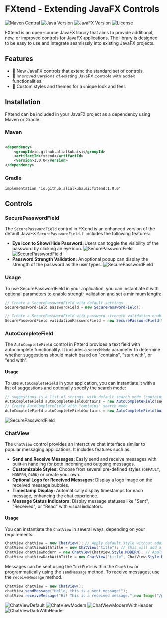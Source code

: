 # FXtend - Extending JavaFX Controls

[![Maven Central](https://img.shields.io/maven-central/v/io.github.alialkubaisi/fxtend.svg?label=Maven%20Central)](https://central.sonatype.com/artifact/io.github.alialkubaisi/fxtend/1.0.0)
![Java Version](https://img.shields.io/badge/Java-%3E%3D%2017-blue)
![JavaFX Version](https://img.shields.io/badge/JavaFX-%2022-blue)
![License](https://img.shields.io/badge/License-Apache%202.0-green)

FXtend is an open-source JavaFX library that aims to provide additional, new, or improved controls for JavaFX
applications. The library is designed to be easy to use and integrate seamlessly into existing JavaFX projects.

## Features

- 🚀 New JavaFX controls that extend the standard set of controls.
- 🔄 Improved versions of existing JavaFX controls with added functionalities.
- 🎨 Custom styles and themes for a unique look and feel.

## Installation

FXtend can be included in your JavaFX project as a dependency using Maven or Gradle.

### Maven

```xml

<dependency>
    <groupId>io.github.alialkubaisi</groupId>
    <artifactId>fxtend</artifactId>
    <version>1.0.0</version>
</dependency>
```

### Gradle

```
implementation 'io.github.alialkubaisi:fxtend:1.0.0'
```

## Controls

### SecurePasswordField

The `SecurePasswordField` control in FXtend is an enhanced version of the default JavaFX `SecurePasswordField`. It
includes the following features:

- **Eye Icon to Show/Hide Password:** Users can toggle the visibility of the password by clicking an eye icon.
  ![SecurePasswordField](fxtend-demo/images/password_field_masked.png)
  ![SecurePasswordField](fxtend-demo/images/password_field_unmasked.png)
- **Password Strength Validation:** An optional popup can display the strength of the password as the user types.
  ![SecurePasswordField](fxtend-demo/images/password_strength_popup.gif)

### Usage

To use SecurePasswordField in your application, you can instantiate it with optional parameters to enable strength
validation and set a minimum length:

```java
// Create a SecurePasswordField with default settings
SecurePasswordField passwordField = new SecurePasswordField();

// Create a SecurePasswordField with password strength validation enabled
SecurePasswordField validationPasswordField = new SecurePasswordField(true, 12);
```

### AutoCompleteField

The `AutoCompleteField` control in FXtend provides a text field with autocomplete functionality. It includes
a `searchMode` parameter to determine whether suggestions should match based on "contains", "start with", or "end
with".<br />

#### Usage

To use `AutoCompleteField` in your application, you can instantiate it with a list of suggestions and optionally specify
the search mode:

```java
// suggestions is a list of strings, with default search mode (contains)
AutoCompleteField autoCompleteFieldContains = new AutoCompleteField(suggestions);
// Create AutoCompleteField with "contains" search mode
AutoCompleteField autoCompleteFieldContains = new AutoCompleteField(buildSuggestions(), SearchMode.CONTAINS);
```

![SecurePasswordField](fxtend-demo/images/auto_complete_fields.gif)

### ChatView

The `ChatView` control provides an interactive chat interface similar to popular messaging applications. It includes
features such as:

- **Send and Receive Messages:** Easily send and receive messages with built-in handling for both incoming and outgoing
  messages.
- **Customizable Styles:** Choose from several pre-defined styles (`DEFAULT`, `MODERN`, `DARK`) or create your own.
- **Optional Logo for Received Messages:** Display a logo image on the received message bubbles.
- **Timestamp Display:** Automatically display timestamps for each message, enhancing the chat experience.
- **Message Status Indicators:** Display message statuses like "Sent", "Received", or "Read" with visual indicators.

#### Usage

You can instantiate the `ChatView` in several ways, depending on your requirements:

```java
ChatView chatView = new ChatView(); // Apply default style without adding header
ChatView chatViewWithTitle = new ChatView("title"); // This will add a header in the chat view
ChatView chatViewModern = new ChatView(ChatView.Style.MODERN); // Apply modern style without adding header
ChatView chatViewDarkWithTitle = new ChatView("title", ChatView.Style.DARK); // Apply dark style with title as header
```

Messages can be sent using the `TextField` within the `ChatView` or programmatically using the `sendMessage` method. To
receive messages, use the `receiveMessage` method.

```java
ChatView chatView = new ChatView();
chatView.sendMessage("Hello, this is a sent message!");
chatView.receiveMessage("Hi! This is a received message.",new Image("/path/to/logo.png")); // Received message with optional logo
```
![ChatViewDefault](fxtend-demo/images/chat_view_default.png)
![ChatViewModern](fxtend-demo/images/chat_view_modern.png)
![ChatViewModernWithHeader](fxtend-demo/images/chat_view_modern_header.png)
![ChatViewDarkWithHeader](fxtend-demo/images/chat_view_dark_header.png)

